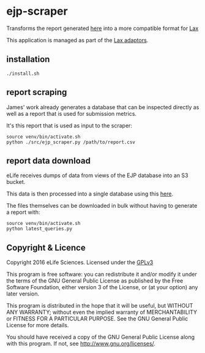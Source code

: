 # ejp-scraper

Transforms the report generated [here](https://github.com/elifesciences/eLife-Reporting-SQL)
into a more compatible format for [Lax](https://github.com/elifesciences/lax)

This application is managed as part of the [Lax adaptors](https://github.com/elifesciences/lax-formula).

## installation

    ./install.sh

## report scraping

James' work already generates a database that can be inspected directly as well
as a report that is used for submission metrics.

It's this report that is used as input to the scraper:

    source venv/bin/activate.sh
    python ./src/ejp_scraper.py /path/to/report.csv

## report data download

eLife receives dumps of data from views of the EJP database into an S3 bucket.

This data is then processed into a single database using this [here](https://github.com/elifesciences/eLife-Reporting-SQL). 

The files themselves can be downloaded in bulk without having to generate a 
report with:

    source venv/bin/activate.sh
    python latest_queries.py

## Copyright & Licence

Copyright 2016 eLife Sciences. Licensed under the [GPLv3](LICENCE.txt)

This program is free software: you can redistribute it and/or modify
it under the terms of the GNU General Public License as published by
the Free Software Foundation, either version 3 of the License, or
(at your option) any later version.

This program is distributed in the hope that it will be useful,
but WITHOUT ANY WARRANTY; without even the implied warranty of
MERCHANTABILITY or FITNESS FOR A PARTICULAR PURPOSE.  See the
GNU General Public License for more details.

You should have received a copy of the GNU General Public License
along with this program.  If not, see <http://www.gnu.org/licenses/>.

